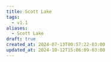 ```yaml
---
title: Scott Lake
tags:
  - v1.1
aliases:
  - Scott Lake
draft: true
created_at: 2024-07-13T00:57:22-03:00
updated_at: 2024-10-12T15:06:09-03:00
---
```

